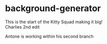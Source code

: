 # background-generator

This is the start of the Kitty Squad making it big! <br />
Charlies 2nd edit <br />

Antone is working within his second branch

